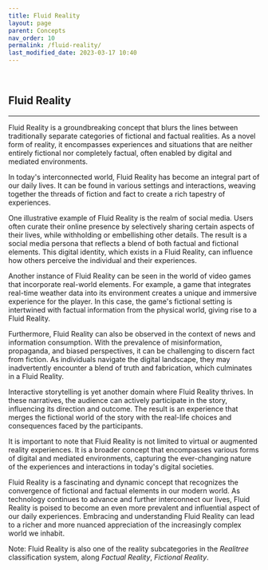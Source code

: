 ```yaml
---
title: Fluid Reality
layout: page
parent: Concepts
nav_order: 10
permalink: /fluid-reality/
last_modified_date: 2023-03-17 10:40
---
```



&nbsp;

## Fluid Reality
----------------

Fluid Reality is a groundbreaking concept that blurs the lines between traditionally separate categories of fictional and factual realities. As a novel form of reality, it encompasses experiences and situations that are neither entirely fictional nor completely factual, often enabled by digital and mediated environments.

In today's interconnected world, Fluid Reality has become an integral part of our daily lives. It can be found in various settings and interactions, weaving together the threads of fiction and fact to create a rich tapestry of experiences.

One illustrative example of Fluid Reality is the realm of social media. Users often curate their online presence by selectively sharing certain aspects of their lives, while withholding or embellishing other details. The result is a social media persona that reflects a blend of both factual and fictional elements. This digital identity, which exists in a Fluid Reality, can influence how others perceive the individual and their experiences.

Another instance of Fluid Reality can be seen in the world of video games that incorporate real-world elements. For example, a game that integrates real-time weather data into its environment creates a unique and immersive experience for the player. In this case, the game's fictional setting is intertwined with factual information from the physical world, giving rise to a Fluid Reality.

Furthermore, Fluid Reality can also be observed in the context of news and information consumption. With the prevalence of misinformation, propaganda, and biased perspectives, it can be challenging to discern fact from fiction. As individuals navigate the digital landscape, they may inadvertently encounter a blend of truth and fabrication, which culminates in a Fluid Reality.

Interactive storytelling is yet another domain where Fluid Reality thrives. In these narratives, the audience can actively participate in the story, influencing its direction and outcome. The result is an experience that merges the fictional world of the story with the real-life choices and consequences faced by the participants.

It is important to note that Fluid Reality is not limited to virtual or augmented reality experiences. It is a broader concept that encompasses various forms of digital and mediated environments, capturing the ever-changing nature of the experiences and interactions in today's digital societies.

Fluid Reality is a fascinating and dynamic concept that recognizes the convergence of fictional and factual elements in our modern world. As technology continues to advance and further interconnect our lives, Fluid Reality is poised to become an even more prevalent and influential aspect of our daily experiences. Embracing and understanding Fluid Reality can lead to a richer and more nuanced appreciation of the increasingly complex world we inhabit.

Note: Fluid Reality is also one of the reality subcategories in the _Realitree_ classification system, along _Factual Reality_, _Fictional Reality_.